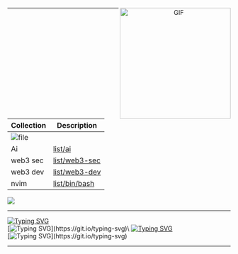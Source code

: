 <p align="center">



 <img align="right" width="250" height="250" alt="GIF" src="https://github.com/niluk-256/niluk-256/assets/67406138/04f48788-b7c1-4c1e-a278-f230a47902ba" />

 ---
 |   Collection     | Description |
| ----------- | ----------- |
| ![file](https://encrypted-tbn0.gstatic.com/images?q=tbn:ANd9GcT0no56XN7JReIC8oaMG32ahhyguOM0cl3tPwvE1KLpb6hj3WaFrg1GauHfEmpBoml2w9g&usqp=CAU)      |          |
| Ai   |  [list/ai](https://github.com/stars/niluk-256/lists/ai)       |
 | web3 sec   |  [list/web3-sec](https://github.com/stars/niluke/lists/web3-security)       |
  | web3 dev  |  [list/web3-dev](https://github.com/stars/niluke/lists/web3-dev)       |
  | nvim   |  [list/bin/bash](https://github.com/stars/niluke/lists/bash-zsh-vim-nvim)       |

![](https://komarev.com/ghpvc/?username=github-niluk-256)

 ---
 [![Typing SVG](https://readme-typing-svg.herokuapp.com?font=ubuntu&weight=100&size=15&duration=1&pause=1000&color=3FB0FF&repeat=false&width=435&lines=+forge+test++--match-contract++Greeting++-vv)](https://git.io/typing-svg)\
[![Typing SVG](https://readme-typing-svg.herokuapp.com?font=ubuntu&weight=100&size=15&duration=69&pause=1000&color=F2FFF2&repeat=false&width=435&lines=%5B%E2%A0%91%5D+Compiling...;%5B%E2%A0%92%5D+Compiling...;%5B%E2%A0%98%5D+Compiling...;%5B%E2%A0%94%5D+Compiling...;%5B%E2%A0%B0%5D+Compiling...;%5B%E2%A0%91%5D+Compiling...;%5B%E2%A0%91%5D+Compiling...;%5B%E2%A0%94%5D+Compiling...)](https://git.io/typing-svg)\
 [![Typing SVG](https://readme-typing-svg.herokuapp.com?font=ubuntu&weight=100&size=15&duration=100&pause=1000&color=3FB0FF&repeat=false&width=435&lines=%3E;%3E;%3E;%3E;%3E;%3E;%5BPASS%5D+testGreeting()+(gas%3A+69))](https://git.io/typing-svg)\
 [![Typing SVG](https://readme-typing-svg.herokuapp.com?font=ubuntu&weight=100&size=15&duration=100&pause=1000&color=3FB0FF&repeat=false&width=435&lines=%3E;%3E;%3E;%3E;%3E;%3E;%3E;%3E;Logs%3A+++Hope+you'll+have+a+wonderful+day+champ😊!)](https://git.io/typing-svg)

 ---
